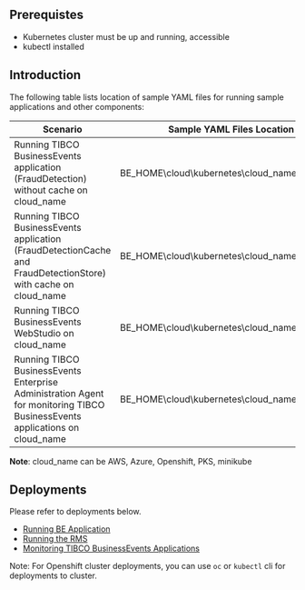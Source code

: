 ## Prerequistes

* Kubernetes cluster must be up and running, accessible
* kubectl installed

## Introduction


The following table lists location of sample YAML files for running sample applications and other components:

|Scenario| Sample YAML Files Location|
|--------|------------------------------------------|
|Running TIBCO BusinessEvents application \(FraudDetection\) without cache on cloud_name|BE_HOME\cloud\kubernetes\cloud_name\inmemory|
|Running TIBCO BusinessEvents application \(FraudDetectionCache and FraudDetectionStore\) with cache on cloud_name|BE_HOME\cloud\kubernetes\cloud_name\cache|
|Running TIBCO BusinessEvents WebStudio on cloud_name|BE_HOME\cloud\kubernetes\cloud_name\rms|
|Running TIBCO BusinessEvents Enterprise Administration Agent for monitoring TIBCO BusinessEvents applications on cloud_name|BE_HOME\cloud\kubernetes\cloud_name\tea|


**Note**: cloud_name can be AWS, Azure, Openshift, PKS, minikube

## Deployments

Please refer to deployments below.

* [Running BE Application](Running%20an%20Application)
* [Running the RMS](Running-on-RMS.md)
* [ Monitoring TIBCO BusinessEvents Applications](Monitoring%20TIBCO%20BusinessEvents%20Applications.md)


Note: For Openshift cluster deployments, you can use `oc` or `kubectl` cli for deployments to cluster.

